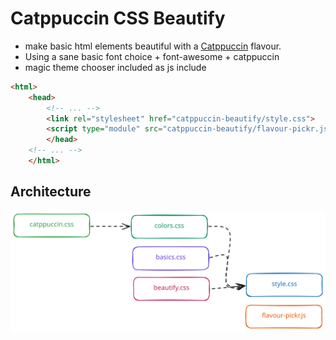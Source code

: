 # Catppuccin CSS Beautify

* make basic html elements beautiful with a [Catppuccin](https://github.com/catppuccin/catppuccin) flavour.
* Using a sane basic font choice + font-awesome + catppuccin
* magic theme chooser included as js include


```html
<html>
    <head>
        <!-- ... -->
        <link rel="stylesheet" href="catppuccin-beautify/style.css">
        <script type="module" src="catppuccin-beautify/flavour-pickr.js"></script>
        </head>
    <!-- ... -->
    </html>
```


## Architecture

![Basic Architecture](/doc/arch.svg)


